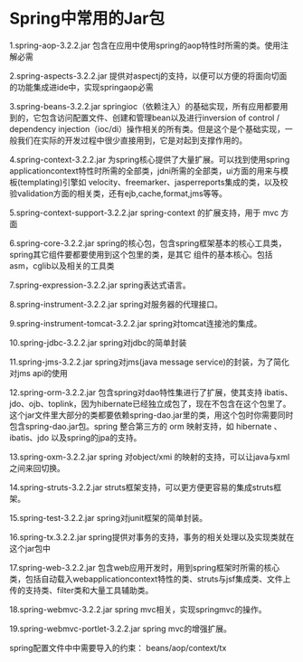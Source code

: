 # Spring中常用的Jar包

1.spring-aop-3.2.2.jar 
包含在应用中使用spring的aop特性时所需的类。使用注解必需

2.spring-aspects-3.2.2.jar 
提供对aspectj的支持，以便可以方便的将面向切面的功能集成进ide中，实现springaop必需

3.spring-beans-3.2.2.jar 
springioc（依赖注入）的基础实现，所有应用都要用到的，它包含访问配置文件、创建和管理bean以及进行inversion of control / dependency injection（ioc/di）操作相关的所有类。但是这个是个基础实现，一般我们在实际的开发过程中很少直接用到，它是对起到支撑作用的。

4.spring-context-3.2.2.jar 
为spring核心提供了大量扩展。可以找到使用spring applicationcontext特性时所需的全部类，jdni所需的全部类，ui方面的用来与模板(templating)引擎如 velocity、freemarker、jasperreports集成的类，以及校验validation方面的相关类，还有ejb,cache,format,jms等等。

5.spring-context-support-3.2.2.jar 
spring-context 的扩展支持，用于 mvc 方面

6.spring-core-3.2.2.jar 
spring的核心包，包含spring框架基本的核心工具类，spring其它组件要都要使用到这个包里的类，是其它 
组件的基本核心。包括asm，cglib以及相关的工具类

7.spring-expression-3.2.2.jar 
spring表达式语言。

8.spring-instrument-3.2.2.jar 
spring对服务器的代理接口。

9.spring-instrument-tomcat-3.2.2.jar 
spring对tomcat连接池的集成。

10.spring-jdbc-3.2.2.jar 
spring对jdbc的简单封装

11.spring-jms-3.2.2.jar 
spring对jms(java message service)的封装，为了简化对jms api的使用

12.spring-orm-3.2.2.jar 
包含spring对dao特性集进行了扩展，使其支持 ibatis、jdo、ojb、toplink，因为hibernate已经独立成包了，现在不包含在这个包里了。这个jar文件里大部分的类都要依赖spring-dao.jar里的类，用这个包时你需要同时包含spring-dao.jar包。spring 整合第三方的 orm 映射支持，如 hibernate 、ibatis、jdo 以及spring的jpa的支持。

13.spring-oxm-3.2.2.jar 
spring 对object/xmi 的映射的支持，可以让java与xml之间来回切换。

14.spring-struts-3.2.2.jar 
struts框架支持，可以更方便更容易的集成struts框架。

15.spring-test-3.2.2.jar 
spring对junit框架的简单封装。

16.spring-tx.3.2.2.jar 
spring提供对事务的支持，事务的相关处理以及实现类就在这个jar包中

17.spring-web-3.2.2.jar 
包含web应用开发时，用到spring框架时所需的核心类，包括自动载入webapplicationcontext特性的类、struts与jsf集成类、文件上传的支持类、filter类和大量工具辅助类。

18.spring-webmvc-3.2.2.jar 
spring mvc相关，实现springmvc的操作。

19.spring-webmvc-portlet-3.2.2.jar 
spring mvc的增强扩展。

spring配置文件中中需要导入的约束： 
beans/aop/context/tx